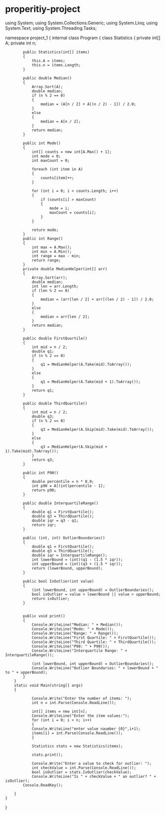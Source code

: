 # properitiy-project
using System;
using System.Collections.Generic;
using System.Linq;
using System.Text;
using System.Threading.Tasks;

namespace project_1
{
    internal class Program
    {
        class Statistics
        {
            private int[] A;
            private int n;

            public Statistics(int[] items)
            {
                this.A = items;
                this.n = items.Length;
            }

            public double Median()
            {
                Array.Sort(A);
                double median;
                if (n % 2 == 0)
                {
                    median = (A[n / 2] + A[(n / 2) - 1]) / 2.0;
                }
                else
                {
                    median = A[n / 2];
                }
                return median;
            }

            public int Mode()
            {
                int[] counts = new int[A.Max() + 1];
                int mode = 0;
                int maxCount = 0;

                foreach (int item in A)
                {
                    counts[item]++;
                }

                for (int i = 0; i < counts.Length; i++)
                {
                    if (counts[i] > maxCount)
                    {
                        mode = i;
                        maxCount = counts[i];
                    }
                }

                return mode;
            }
            public int Range()
            {
                int max = A.Max();
                int min = A.Min();
                int range = max - min;
                return range;
            }
            private double MedianHelper(int[] arr)
            {
                Array.Sort(arr);
                double median;
                int len = arr.Length;
                if (len % 2 == 0)
                {
                    median = (arr[len / 2] + arr[(len / 2) - 1]) / 2.0;
                }
                else
                {
                    median = arr[len / 2];
                }
                return median;
            }

            public double FirstQuartile()
            {
                int mid = n / 2;
                double q1;
                if (n % 2 == 0)
                {
                    q1 = MedianHelper(A.Take(mid).ToArray());
                }
                else
                {
                    q1 = MedianHelper(A.Take(mid + 1).ToArray());
                }
                return q1;
            }

            public double ThirdQuartile()
            {
                int mid = n / 2;
                double q3;
                if (n % 2 == 0)
                {
                    q3 = MedianHelper(A.Skip(mid).Take(mid).ToArray());
                }
                else
                {
                    q3 = MedianHelper(A.Skip(mid + 1).Take(mid).ToArray());
                }
                return q3;
            }

            public int P90()
            {
                double percentile = n * 0.9;
                int p90 = A[(int)percentile - 1];
                return p90;
            }

            public double InterquartileRange()
            {
                double q1 = FirstQuartile();
                double q3 = ThirdQuartile();
                double iqr = q3 - q1;
                return iqr;
            }

            public (int, int) OutlierBoundaries()
            {
                double q1 = FirstQuartile();
                double q3 = ThirdQuartile();
                double iqr = InterquartileRange();
                int lowerBound = (int)(q1 - (1.5 * iqr));
                int upperBound = (int)(q3 + (1.5 * iqr));
                return (lowerBound, upperBound);
            }

            public bool IsOutlier(int value)
            {
                (int lowerBound, int upperBound) = OutlierBoundaries();
                bool isOutlier = value < lowerBound || value > upperBound;
                return isOutlier;
            }

           
            public void print()
            {
                Console.WriteLine("Median: " + Median());
                Console.WriteLine("Mode: " + Mode());
                Console.WriteLine("Range: " + Range());
                Console.WriteLine("First Quartile: " + FirstQuartile());
                Console.WriteLine("Third Quartile: " + ThirdQuartile());
                Console.WriteLine("P90: " + P90());
                Console.WriteLine("Interquartile Range: " + InterquartileRange());

                (int lowerBound, int upperBound) = OutlierBoundaries();
                Console.WriteLine("Outlier Boundaries: " + lowerBound + " to " + upperBound);
            }
        }
        static void Main(string[] args)
        {
            
                Console.Write("Enter the number of items: ");
                int n = int.Parse(Console.ReadLine());

                int[] items = new int[n];
                Console.WriteLine("Enter the item values:");
                for (int i = 0; i < n; i++)
                {
                Console.WriteLine("enter value naumber {0}",i+1);
                items[i] = int.Parse(Console.ReadLine());
                }

                Statistics stats = new Statistics(items);

                stats.print();

                Console.Write("Enter a value to check for outlier: ");
                int checkValue = int.Parse(Console.ReadLine());
                bool isOutlier = stats.IsOutlier(checkValue);
                Console.WriteLine("Is " + checkValue + " an outlier? " + isOutlier);
            Console.ReadKey();
            
        }
    }
}
